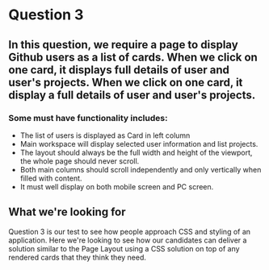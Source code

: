 # Question 3

## In this question, we require a page to display Github users as a list of cards. When we click on one card, it displays full details of user and user's projects. When we click on one card, it display a full details of user and user's projects.

### Some must have functionality includes:

- The list of users is displayed as Card in left column
- Main workspace will display selected user information and list projects.
- The layout should always be the full width and height of the viewport, the whole page should never scroll.
- Both main columns should scroll independently and only vertically when filled with content.
- It must well display on both mobile screen and PC screen.

## What we're looking for

Question 3 is our test to see how people approach CSS and styling of an application. Here we're looking to see how our candidates can deliver a solution similar to the Page Layout using a CSS solution on top of any rendered cards that they think they need.
